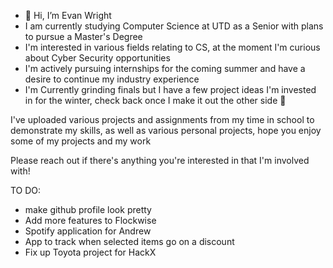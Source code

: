 - 👋 Hi, I’m Evan Wright
- I am currently studying Computer Science at UTD as a Senior with plans to pursue a Master's Degree
- I'm interested in various fields relating to CS, at the moment I'm curious about Cyber Security opportunities
- I'm actively pursuing internships for the coming summer and have a desire to continue my industry experience
- I'm Currently grinding finals but I have a few project ideas I'm invested in for the winter, check back once I make it out the other side 😤

I've uploaded various projects and assignments from my time in school to demonstrate my skills, as well as various
personal projects, hope you enjoy some of my projects and my work

Please reach out if there's anything you're interested in that I'm involved with!

TO DO:
- make github profile look pretty
- Add more features to Flockwise
- Spotify application for Andrew
- App to track when selected items go on a discount
- Fix up Toyota project for HackX

<!---
emw8105/emw8105 is a ✨ special ✨ repository because its `README.md` (this file) appears on your GitHub profile.
You can click the Preview link to take a look at your changes.
--->
